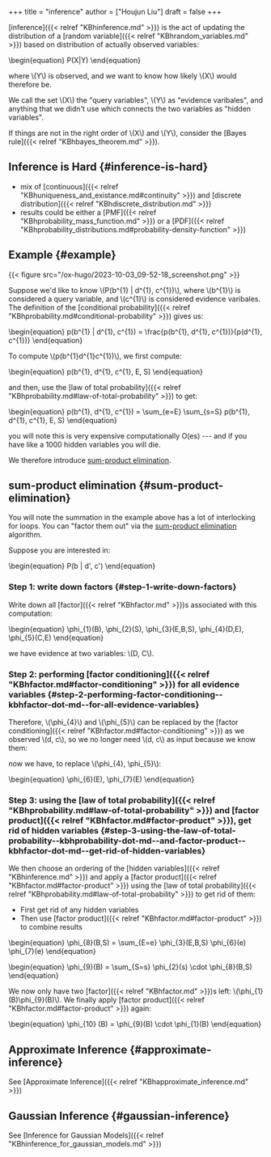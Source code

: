 +++
title = "inference"
author = ["Houjun Liu"]
draft = false
+++

[inference]({{< relref "KBhinference.md" >}}) is the act of updating the distribution of a [random variable]({{< relref "KBhrandom_variables.md" >}}) based on distribution of actually observed variables:

\begin{equation}
P(X|Y)
\end{equation}

where \\(Y\\) is observed, and we want to know how likely \\(X\\) would therefore be.

We call the set \\(X\\) the "query variables", \\(Y\\) as "evidence varibales", and anything that we didn't use which connects the two variables as "hidden variables".

If things are not in the right order of \\(X\\) and \\(Y\\), consider the [Bayes rule]({{< relref "KBhbayes_theorem.md" >}}).


## Inference is Hard {#inference-is-hard}

-   mix of [continuous]({{< relref "KBhuniqueness_and_existance.md#continuity" >}}) and [discrete distribution]({{< relref "KBhdiscrete_distribution.md" >}})
-   results could be either a [PMF]({{< relref "KBhprobability_mass_function.md" >}}) or a [PDF]({{< relref "KBhprobability_distributions.md#probability-density-function" >}})


## Example {#example}

{{< figure src="/ox-hugo/2023-10-03_09-52-18_screenshot.png" >}}

Suppose we'd like to know \\(P(b^{1} | d^{1}, c^{1})\\), where \\(b^{1}\\) is considered a query variable, and \\(c^{1}\\) is considered evidence varibales. The definition of the [conditional probability]({{< relref "KBhprobability.md#conditional-probability" >}}) gives us:

\begin{equation}
p(b^{1} | d^{1}, c^{1}) = \frac{p(b^{1}, d^{1}, c^{1})}{p(d^{1}, c^{1})}
\end{equation}

To compute \\(p(b^{1}d^{1}c^{1})\\), we first compute:

\begin{equation}
p(b^{1}, d^{1}, c^{1}, E, S)
\end{equation}

and then, use the [law of total probability]({{< relref "KBhprobability.md#law-of-total-probability" >}}) to get:

\begin{equation}
p(b^{1}, d^{1}, c^{1}) = \sum\_{e=E} \sum\_{s=S} p(b^{1}, d^{1}, c^{1}, E, S)
\end{equation}

you will note this is very expensive computationally O(es) --- and if you have like a 1000 hidden variables you will die.

We therefore introduce [sum-product elimination](#sum-product-elimination).


## sum-product elimination {#sum-product-elimination}

You will note the summation in the example above has a lot of interlocking for loops. You can "factor them out" via the [sum-product elimination](#sum-product-elimination) algorithm.

Suppose you are interested in:

\begin{equation}
P(b | d', c')
\end{equation}


### Step 1: write down factors {#step-1-write-down-factors}

Write down all [factor]({{< relref "KBhfactor.md" >}})s associated with this computation:

\begin{equation}
\phi\_{1}(B), \phi\_{2}(S), \phi\_{3}(E,B,S), \phi\_{4}(D,E), \phi\_{5}(C,E)
\end{equation}

we have evidence at two variables: \\(D, C\\).


### Step 2: performing [factor conditioning]({{< relref "KBhfactor.md#factor-conditioning" >}}) for all evidence variables {#step-2-performing-factor-conditioning--kbhfactor-dot-md--for-all-evidence-variables}

Therefore, \\(\phi\_{4}\\) and \\(\phi\_{5}\\) can be replaced by the [factor conditioning]({{< relref "KBhfactor.md#factor-conditioning" >}}) as we observed \\(d, c\\), so we no longer need \\(d, c\\) as input because we know them:

now we have, to replace \\(\phi\_{4}, \phi\_{5}\\):

\begin{equation}
\phi\_{6}(E), \phi\_{7}(E)
\end{equation}


### Step 3: using the [law of total probability]({{< relref "KBhprobability.md#law-of-total-probability" >}}) and [factor product]({{< relref "KBhfactor.md#factor-product" >}}), get rid of hidden variables {#step-3-using-the-law-of-total-probability--kbhprobability-dot-md--and-factor-product--kbhfactor-dot-md--get-rid-of-hidden-variables}

We then choose an ordering of the [hidden variables]({{< relref "KBhinference.md" >}}) and apply a [factor product]({{< relref "KBhfactor.md#factor-product" >}}) using the [law of total probability]({{< relref "KBhprobability.md#law-of-total-probability" >}}) to get rid of them:

-   First get rid of any hidden variables
-   Then use [factor product]({{< relref "KBhfactor.md#factor-product" >}}) to combine results

\begin{equation}
\phi\_{8}(B,S) = \sum\_{E=e} \phi\_{3}(E,B,S) \phi\_{6}(e) \phi\_{7}(e)
\end{equation}

\begin{equation}
\phi\_{9}(B) = \sum\_{S=s} \phi\_{2}(s) \cdot  \phi\_{8}(B,S)
\end{equation}

We now only have two [factor]({{< relref "KBhfactor.md" >}})s left: \\(\phi\_{1}(B)\phi\_{9}(B)\\). We finally apply [factor product]({{< relref "KBhfactor.md#factor-product" >}}) again:

\begin{equation}
\phi\_{10} (B) = \phi\_{9}(B) \cdot \phi\_{1}(B)
\end{equation}


## Approximate Inference {#approximate-inference}

See [Approximate Inference]({{< relref "KBhapproximate_inference.md" >}})


## Gaussian Inference {#gaussian-inference}

See [Inference for Gaussian Models]({{< relref "KBhinference_for_gaussian_models.md" >}})
